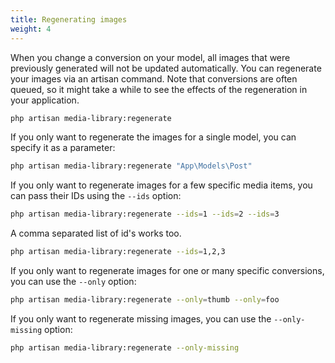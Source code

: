```yaml
---
title: Regenerating images
weight: 4
---
```


When you change a conversion on your model, all images that were previously generated will not be updated automatically. You can regenerate your images via an artisan command. Note that conversions are often queued, so it might take a while to see the effects of the regeneration in your application.

```bash
php artisan media-library:regenerate
```

If you only want to regenerate the images for a single model, you can specify it as a parameter:

```bash
php artisan media-library:regenerate "App\Models\Post"
```

If you only want to regenerate images for a few specific media items, you can pass their IDs using the `--ids` option:

```bash
php artisan media-library:regenerate --ids=1 --ids=2 --ids=3
```

A comma separated list of id's works too.

```bash
php artisan media-library:regenerate --ids=1,2,3
```

If you only want to regenerate images for one or many specific conversions, you can use the `--only` option:

```bash
php artisan media-library:regenerate --only=thumb --only=foo
```

If you only want to regenerate missing images, you can use the `--only-missing` option:

```bash
php artisan media-library:regenerate --only-missing
```
